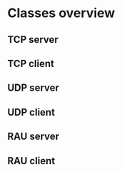 # Classes overview

## TCP server

## TCP client

## UDP server

## UDP client

## RAU server

## RAU client